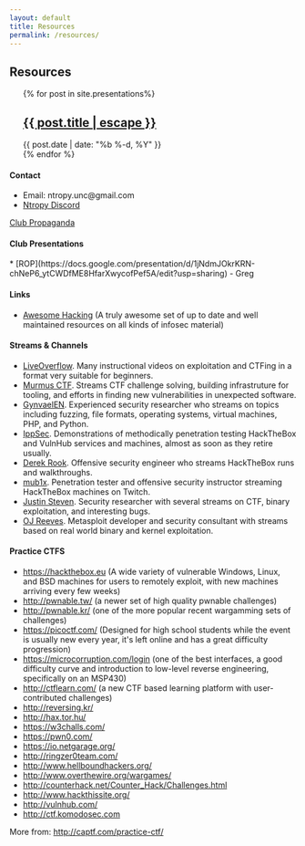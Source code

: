 ```yaml
---
layout: default
title: Resources 
permalink: /resources/
---
```

<h2> Resources </h2>
<!-- To add presentation files, put them in the _presentations folder and they should show up here-->
<ul class="post-list"> {% for post in site.presentations%}
   <li style="list-style-type: none;">
   <h2> <a class="post-link" href="{{ post.url | prepend: site.baseurl }}">{{ post.title | escape }}</a> </h2>
      <span class="post-meta">{{ post.date | date: "%b %-d, %Y" }}</span>
   </li>
    {% endfor %}
</ul>

<h4>Contact</h4>
<ul>
<li>Email: ntropy.unc@gmail.com</li>
<li><a href="https://discord.gg/YjfgCz796g">Ntropy Discord</a></li>
</ul>

[Club Propaganda](https://docs.google.com/presentation/d/1t0N-XU9Tjh_ZWsebjg6ikcCmJxGrM4jKJbEawurWSrE/edit#slide=id.p)

<h4>Club Presentations</h4>
* [ROP](https://docs.google.com/presentation/d/1jNdmJOkrKRN-chNeP6_ytCWDfME8HfarXwycofPef5A/edit?usp=sharing) - Greg

<h4>Links</h4>
<ul>
<li><a href="https://github.com/Hack-with-Github/Awesome-Hacking/blob/master/README.md">Awesome Hacking</a> (A truly awesome set of up to date and well maintained resources on all kinds of infosec material)</li>
</ul>

<h4>Streams & Channels</h4>
<ul>
<li><a href="https://www.youtube.com/channel/UClcE-kVhqyiHCcjYwcpfj9w">LiveOverflow</a>. Many instructional videos on exploitation and CTFing in a format very suitable for beginners.</li>
<li><a href="https://www.youtube.com/channel/UCUB9vOGEUpw7IKJRoR4PK-A">Murmus CTF</a>. Streams CTF challenge solving, building infrastruture for tooling, and efforts in finding new vulnerabilities in unexpected software.</li>
<li><a href="https://www.youtube.com/user/GynvaelEN">GynvaelEN</a>. Experienced security researcher who streams on topics including fuzzing, file formats, operating systems, virtual machines, PHP, and Python.</li>
<li><a href="https://www.youtube.com/channel/UCa6eh7gCkpPo5XXUDfygQQA">IppSec</a>. Demonstrations of methodically penetration testing HackTheBox and VulnHub services and machines, almost as soon as they retire usually.</li>
<li><a href="https://www.youtube.com/derekrook">Derek Rook</a>. Offensive security engineer who streams HackTheBox runs and walkthroughs.</li>
<li><a href="https://www.twitch.tv/videos/283272476">mub1x</a>. Penetration tester and offensive security instructor streaming HackTheBox machines on Twitch.</li>
<li><a href="https://www.youtube.com/channel/UCCBmFvsR6sIPrmjSVVxY9ng/videos">Justin Steven</a>. Security researcher with several streams on CTF, binary exploitation, and interesting bugs.</li>
<li><a href="https://www.youtube.com/channel/UCz2aqRQWMhJ4wcJq3XneqRg/videos">OJ Reeves</a>. Metasploit developer and security consultant with streams based on real world binary and kernel exploitation.</li>
</ul>

<h4>Practice CTFS</h4>
<ul>
<li><a href="https://www.hackthebox.eu">https://hackthebox.eu</a> (A wide variety of vulnerable Windows, Linux, and BSD machines for users to remotely exploit, with new machines arriving every few weeks)</li>
<li><a href="http://pwnable.tw/">http://pwnable.tw/</a> (a newer set of high quality pwnable challenges)</li>
<li><a href="http://pwnable.kr/">http://pwnable.kr/</a> (one of the more popular recent wargamming sets of challenges)</li>
<li><a href="https://picoctf.com/">https://picoctf.com/</a>  (Designed for high school students while the event is usually new every year, it's left online and has a great difficulty progression)</li>
<!-- 
<li><a href="https://easyctf.com">https://easyctf.com/</a>  ()</li>
-->
<li><a href="https://microcorruption.com/login">https://microcorruption.com/login</a> (one of the best interfaces, a good difficulty curve and introduction to low-level reverse engineering, specifically on an MSP430)</li>
<li><a href="http://ctflearn.com/">http://ctflearn.com/</a> (a new CTF based learning platform with user-contributed challenges)</li>
<li><a href="http://reversing.kr/">http://reversing.kr/</a></li>
<li><a href="http://hax.tor.hu/">http://hax.tor.hu/</a></li>
<li><a href="https://w3challs.com/">https://w3challs.com/</a></li>
<li><a href="https://pwn0.com/">https://pwn0.com/</a></li>
<li><a href="https://io.netgarage.org/">https://io.netgarage.org/</a></li>
<li><a href="http://ringzer0team.com/">http://ringzer0team.com/</a></li>
<li><a href="http://www.hellboundhackers.org/">http://www.hellboundhackers.org/</a></li>
<li><a href="http://www.overthewire.org/wargames/">http://www.overthewire.org/wargames/</a></li>
<li><a href="http://counterhack.net/Counter_Hack/Challenges.html">http://counterhack.net/Counter_Hack/Challenges.html</a></li>
<li><a href="http://www.hackthissite.org/">http://www.hackthissite.org/</a></li>
<li><a href="http://vulnhub.com/">http://vulnhub.com/</a></li>
<li><a href="http://ctf.komodosec.com">http://ctf.komodosec.com</a></li>
</ul>

More from: <a href="http://captf.com/practice-ctf/">http://captf.com/practice-ctf/</a>
